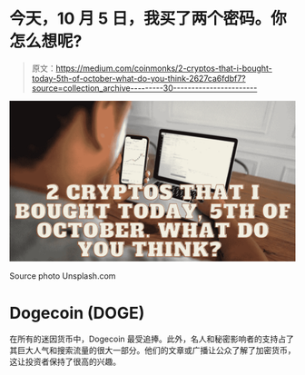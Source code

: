 # 今天，10 月 5 日，我买了两个密码。你怎么想呢?

> 原文：<https://medium.com/coinmonks/2-cryptos-that-i-bought-today-5th-of-october-what-do-you-think-2627ca6fdbf7?source=collection_archive---------30----------------------->

![](img/1736b69d2cb0e3821af757c051e5f7a6.png)

Source photo Unsplash.com

# Dogecoin (DOGE)

在所有的迷因货币中，Dogecoin 最受追捧。此外，名人和秘密影响者的支持占了其巨大人气和搜索流量的很大一部分。他们的文章或广播让公众了解了加密货币，这让投资者保持了很高的兴趣。